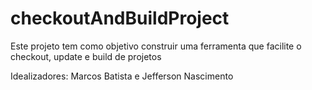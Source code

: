 # checkoutAndBuildProject

Este projeto tem como objetivo construir uma ferramenta que facilite o checkout, update e build de projetos

Idealizadores: Marcos Batista e Jefferson Nascimento
